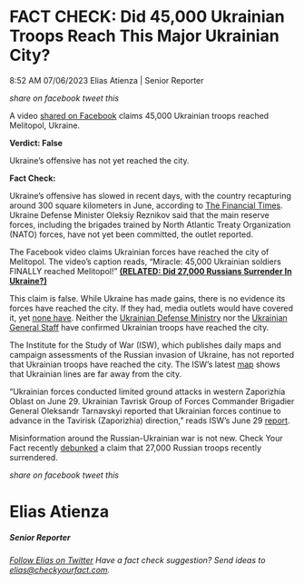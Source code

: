 FACT CHECK: Did 45,000 Ukrainian Troops Reach This Major Ukrainian City?
========================================================================

8:52 AM 07/06/2023 Elias Atienza | Senior Reporter

_share on facebook_ _tweet this_

 

A video [shared on Facebook](https://www.facebook.com/permalink.php?story_fbid=pfbid0LvWcNu2y1iHkzWCxvFWhiyavikDZNNg1ucsSdM9tqHhqQMKKwXRjd2x95ARp4WH6l&id=100090563702608&__cft__%5B0%5D=AZXbgXkrzM10z7i-9BsxwmS440fUPdk4w-oWZlQ-PqzNccSbPw530bANXaFvODGisEbQDxEYq7CEi3nB90kf_r5c2bRa67ZfD4dsEohHjUxIgboO-s-9hLxSo37zJsWJg9t67JRSGDMgfVPJYr4efPdgJxhmCIYqH_SwswmAwsDgwA&__tn__=%2CO%2CP-R) claims 45,000 Ukrainian troops reached Melitopol, Ukraine.  

**Verdict: False**

Ukraine’s offensive has not yet reached the city.

**Fact Check:**

Ukraine’s offensive has slowed in recent days, with the country recapturing around 300 square kilometers in June, according to [The Financial Times](https://www.ft.com/content/a3df689a-74c2-4dec-8736-8e6eef311b43). Ukraine Defense Minister Oleksiy Reznikov said that the main reserve forces, including the brigades trained by North Atlantic Treaty Organization (NATO) forces, have not yet been committed, the outlet reported.

 

The Facebook video claims Ukrainian forces have reached the city of Melitopol. The video’s caption reads, “Miracle: 45,000 Ukrainian soldiers FINALLY reached Melitopol!” **[(RELATED: Did 27,000 Russians Surrender In Ukraine?)](https://checkyourfact.com/2023/06/30/fact-check-russian-troops-surrender-ukraine/)**

This claim is false. While Ukraine has made gains, there is no evidence its forces have reached the city. If they had, media outlets would have covered it, yet [none have](https://www.google.com/search?q=melitopol&source=lnms&tbm=nws&sa=X&ved=2ahUKEwiT9cikzev_AhWrF1kFHXdXA4YQ_AUoAXoECAMQAw&biw=1440&bih=789&dpr=2). Neither the [Ukrainian Defense Ministry](https://www.mil.gov.ua/en/) nor the [Ukrainian General Staff](https://www.facebook.com/GeneralStaff.ua/) have confirmed Ukrainian troops have reached the city.

The Institute for the Study of War (ISW), which publishes daily maps and campaign assessments of the Russian invasion of Ukraine, has not reported that Ukrainian troops have reached the city. The ISW’s latest [map](https://www.understandingwar.org/sites/default/files/DraftUkraineCoTJune29%2C2023.png) shows that Ukrainian lines are far away from the city.

 

“Ukrainian forces conducted limited ground attacks in western Zaporizhia Oblast on June 29. Ukrainian Tavrisk Group of Forces Commander Brigadier General Oleksandr Tarnavskyi reported that Ukrainian forces continue to advance in the Tavirisk (Zaporizhia) direction,” reads ISW’s June 29 [report](https://www.understandingwar.org/backgrounder/russian-offensive-campaign-assessment-june-29-2023).

Misinformation around the Russian-Ukrainian war is not new. Check Your Fact recently [debunked](https://checkyourfact.com/2023/06/30/fact-check-russian-troops-surrender-ukraine/) a claim that 27,000 Russian troops recently surrendered.

 

_share on facebook_ _tweet this_

Elias Atienza
=============

##### Senior Reporter

_[Follow Elias on Twitter](https://twitter.com/AtienzaElias)_ _Have a fact check suggestion? Send ideas to [elias@checkyourfact.com](elias@checkyourfact.com)._